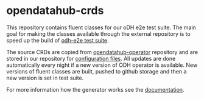 # opendatahub-crds

This repository contains fluent classes for our oDH e2e test suite.
The main goal for making the classes available through the external repository is to speed up the build of [odh-e2e test suite](https://github.com/skodjob/odh-e2e).

The source CRDs are copied from [opendatahub-operator](https://github.com/opendatahub-io/opendatahub-operator) repository and are stored in our repository for [configuration files](https://github.com/skodjob/sokar/tree/main/open-data-hub/client).
All updates are done automatically every night if a new version of ODH operator is available. 
New versions of fluent classes are built, pushed to github storage and then a new version is set in test suite.

For more information how the generator works see the [documentation](https://github.com/fabric8io/kubernetes-client/blob/main/doc/java-generation-from-CRD.md).
